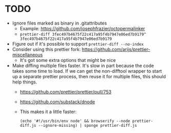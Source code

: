 # TODO

* Ignore files marked as binary in .gitattributes
  * Example: https://github.com/josephfrazier/octopermalinker
  * `prettier-diff 3fec497b4675f22c417a95f4b7947e06ed7b9179^ 3fec497b4675f22c417a95f4b7947e06ed7b9179`
* Figure out if it's possible to support `prettier-diff --no-index`
* Consider using this prettier fork: https://github.com/arijs/prettier-miscellaneous
  * It's got some extra options that might be nice
* Make diffing multiple files faster. It's slow in part because the code takes
  some time to load. If we can get the non-difftool wrapper to start up a
  separate prettier process, then reuse it for multiple files, this should help
  things.
  * https://github.com/prettier/prettier/pull/753
  * https://github.com/substack/dnode
  * This makes it a little faster:

    `(echo '#!/usr/bin/env node' && browserify --node prettier-diff.js --ignore-missing) | sponge prettier-diff.js`
